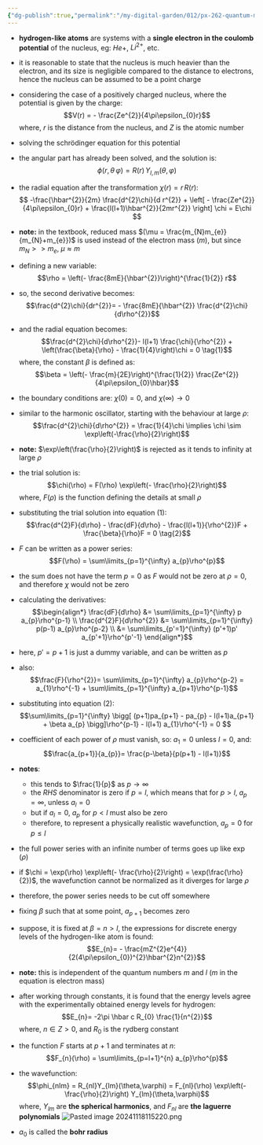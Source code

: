 ```yaml
---
{"dg-publish":true,"permalink":"/my-digital-garden/012/px-262-quantum-mechanics/f-3-d-systems/px-262-f6-hydrogen-like-atoms/","created":"2024-11-25T10:50:32.000+00:00","updated":"2024-11-26T01:08:28.699+00:00"}
---
```


- **hydrogen-like atoms** are systems with a **single electron in the coulomb potential** of the nucleus, eg: $He+$, $Li^{2+}$, etc.
- it is reasonable to state that the nucleus is much heavier than the electron, and its size is negligible compared to the distance to electrons, hence the nucleus can be assumed to be a point charge
- considering the case of a positively charged nucleus, where the potential is given by the charge: 
  $$V(r) = - \frac{Ze^{2}}{4\pi\epsilon_{0}r}$$
	where, $r$ is the distance from the nucleus, and $Z$ is the atomic number
- solving the schrödinger equation for this potential
- the angular part has already been solved, and the solution is: 
  $$\phi(r,\theta\,\varphi) = R(r)\, Y_{l,m} (\theta,\varphi)$$
- the radial equation after the transformation $\chi(r) = r\,R(r):$ 
  $$ -\frac{\hbar^{2}}{2m} \frac{d^{2}\chi}{d r^{2}} + \left[ - \frac{Ze^{2}}{4\pi\epsilon_{0}r} + \frac{l(l+1)\hbar^{2}}{2mr^{2}} \right] \chi = E\chi $$
- **note:** in the textbook, reduced mass $(\mu = \frac{m_{N}m_{e}}{m_{N}+m_{e}})$ is used instead of the electron mass ${} (m)$, but since $m_{N}>>m_{e},\; \mu \approx m$
- defining a new variable: 
  $$\rho = \left(- \frac{8mE}{\hbar^{2}}\right)^{\frac{1}{2}} r$$
- so, the second derivative becomes: 
  $$\frac{d^{2}\chi}{dr^{2}}= - \frac{8mE}{\hbar^{2}} \frac{d^{2}\chi}{d\rho^{2}}$$
- and the radial equation becomes: 
  $$\frac{d^{2}\chi}{d\rho^{2}}- l(l+1) \frac{\chi}{\rho^{2}} + \left(\frac{\beta}{\rho} - \frac{1}{4}\right)\chi = 0 \tag{1}$$
	where, the constant $\beta$ is defined as: 
	$$\beta = \left(- \frac{m}{2E}\right)^{\frac{1}{2}} \frac{Ze^{2}}{4\pi\epsilon_{0}\hbar}$$
- the boundary conditions are: $\chi(0) = 0$, and $\chi(\infty) \to 0$
- similar to the harmonic oscillator, starting with the behaviour at large $\rho:$ 
  $$\frac{d^{2}\chi}{d\rho^{2}} = \frac{1}{4}\chi \implies \chi \sim \exp\left(-\frac{\rho}{2}\right)$$
- **note:** $\exp\left(\frac{\rho}{2}\right)$ is rejected as it tends to infinity at large $\rho$
- the trial solution is: 
  $$\chi(\rho) = F(\rho) \exp\left(- \frac{\rho}{2}\right)$$
	where, $F(\rho)$ is the function defining the details at small $\rho$

- substituting the trial solution into equation $(1):$ 
  $$\frac{d^{2}F}{d\rho} - \frac{dF}{d\rho} - \frac{l(l+1)}{\rho^{2}}F + \frac{\beta}{\rho}F = 0 \tag{2}$$
- $F$ can be written as a power series: 
  $$F(\rho) = \sum\limits_{p=1}^{\infty} a_{p}\rho^{p}$$
- the sum does not have the term $p=0$ as $F$ would not be zero at $\rho=0$, and therefore $\chi$ would not be zero
- calculating the derivatives: 
$$\begin{align*}
	\frac{dF}{d\rho} &= \sum\limits_{p=1}^{\infty} p a_{p}\rho^{p-1} \\
	\frac{d^{2}F}{d\rho^{2}} &= \sum\limits_{p=1}^{\infty} p(p-1) a_{p}\rho^{p-2} \\
	&= \sum\limits_{p'=1}^{\infty} (p'+1)p' a_{p'+1}\rho^{p'-1}
\end{align*}$$
- here, $p'=p+1$ is just a dummy variable, and can be written as $p$
- also: 
  $$\frac{F}{\rho^{2}}= \sum\limits_{p=1}^{\infty} a_{p}\rho^{p-2} = a_{1}\rho^{-1} + \sum\limits_{p=1}^{\infty} a_{p+1}\rho^{p-1}$$
- substituting into equation $(2):$ 
  $$\sum\limits_{p=1}^{\infty} \bigg[ (p+1)pa_{p+1} - pa_{p} - l(l+1)a_{p+1} + \beta a_{p} \bigg]\rho^{p-1} - l(l+1) a_{1}\rho^{-1} = 0 $$
- coefficient of each power of $\rho$ must vanish, so: $a_{1}=0 {}$ unless $l=0$, and: 
  $$\frac{a_{p+1}}{a_{p}}= \frac{p-\beta}{p(p+1) - l(l+1)}$$
-  **notes**:
	- this tends to $\frac{1}{p}$ as $p\to\infty$
	- the $RHS$ denominator is zero if $p=l$, which means that  for $p>l, \; a_{p}=\infty$, unless $a_{l}=0$
	- but if $a_{l}=0$, ${} a_{p}$ for $p<l$ must also be zero
	- therefore, to represent a physically realistic wavefunction, $a_{p}=0$ for $p\leq l$

- the full power series with an infinite number of terms goes up like $\exp(\rho)$
- if $\chi = \exp(\rho) \exp\left(- \frac{\rho}{2}\right) = \exp(\frac{\rho}{2})$,  the wavefunction cannot be normalized as it diverges for large $\rho$
- therefore, the power series needs to be cut off somewhere
- fixing $\beta$ such that at some point, $a_{p+1}$ becomes zero
- suppose, it is fixed at $\beta=n>l$, the expressions for discrete energy levels of the hydrogen-like atom is found: 
  $$E_{n}= - \frac{mZ^{2}e^{4}}{2(4\pi\epsilon_{0})^{2}\hbar^{2}n^{2}}$$
- **note:** this is independent of the quantum numbers $m$ and $l$ ($m$ in the equation is electron mass)
- after working through constants, it is found that the energy levels agree with the experimentally obtained energy levels for hydrogen: 
  $$E_{n}= -2\pi \hbar c R_{0} \frac{1}{n^{2}}$$
	where, $n\in Z > 0$, and $R_{0}$ is the rydberg constant

- the function $F$ starts at $p+1$ and terminates at $n:$ 
  $$F_{n}(\rho) = \sum\limits_{p=l+1}^{n} a_{p}\rho^{p}$$
- the wavefunction: 
  $$\phi_{nlm} = R_{nl}Y_{lm}(\theta,\varphi) = F_{nl}(\rho) \exp\left(- \frac{\rho}{2}\right) Y_{lm}(\theta,\varphi)$$
	where, $Y_{lm}$ are **the spherical harmonics**, and $F_{nl}$ are **the laguerre polynomials**
![Pasted image 20241118115220.png](/img/user/pics/Pasted%20image%2020241118115220.png)
- $a_0$ is called the **bohr radius**
